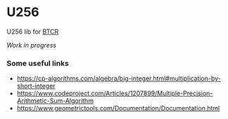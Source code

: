 # U256

U256 lib for [BTCR](https://github.com/nicolafiorillo/btcr)

_Work in progress_

### Some useful links

- https://cp-algorithms.com/algebra/big-integer.html#multiplication-by-short-integer
- https://www.codeproject.com/Articles/1207899/Multiple-Precision-Arithmetic-Sum-Algorithm
- https://www.geometrictools.com/Documentation/Documentation.html
